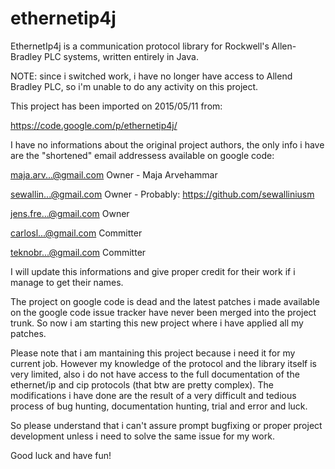 # ethernetip4j
EthernetIp4j is a communication protocol library for Rockwell's Allen-Bradley PLC systems, written entirely in Java. 

NOTE: since i switched work, i have no longer have access to Allend Bradley PLC, so i'm unable to do any activity on this project.

This project has been imported on 2015/05/11 from:

https://code.google.com/p/ethernetip4j/

I have no informations about the original project authors, the only info i have are the "shortened" email addressess available on google code:

maja.arv...@gmail.com 	Owner - Maja Arvehammar

sewallin...@gmail.com 	Owner - Probably: https://github.com/sewalliniusm

jens.fre...@gmail.com 	Owner

carlosl...@gmail.com 	Committer

teknobr...@gmail.com  Committer

I will update this informations and give proper credit for their work if i manage to get their names.

The project on google code is dead and the latest patches i made available on the google code issue tracker have never been merged into the project trunk.
So now i am starting this new project where i have applied all my patches.

Please note that i am mantaining this project because i need it for my current job.
However my knowledge of the protocol and the library itself is very limited, also i do not have access to the full documentation of the ethernet/ip and cip protocols (that btw are pretty complex).
The modifications i have done are the result of a very difficult and tedious process of bug hunting, documentation hunting, trial and error and luck.

So please understand that i can't assure prompt bugfixing or proper project development unless i need to solve the same issue for my work.

Good luck and have fun!
